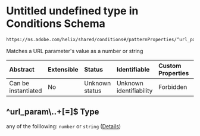 # Untitled undefined type in Conditions Schema

```txt
https://ns.adobe.com/helix/shared/conditions#/patternProperties/^url_param\..+[=]$
```

Matches a URL parameter's value as a number or string

| Abstract            | Extensible | Status         | Identifiable            | Custom Properties | Additional Properties | Access Restrictions | Defined In                                                               |
| :------------------ | :--------- | :------------- | :---------------------- | :---------------- | :-------------------- | :------------------ | :----------------------------------------------------------------------- |
| Can be instantiated | No         | Unknown status | Unknown identifiability | Forbidden         | Allowed               | none                | [conditions.schema.json*](conditions.schema.json "open original schema") |

## ^url_param\\..+\[=]$ Type

any of the folllowing: `number` or `string` ([Details](conditions-patternproperties-url_param-2.md))
